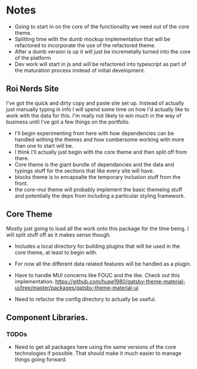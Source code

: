 # Notes
- Going to start in on the core of the functionality we need out of the core theme. 
- Splitting time with the dumb mockup implementation that will be refactored to incorporate the use of the refactored theme.
- After a dumb version is up it will just be incremetally turned into the core of the platform
- Dev work will start in js and will be refactored into typescript as part of the maturation process instead of initial development. 


## Roi Nerds Site

I've got the quick and dirty copy and paste site set up. Instead of actually just manually typing in info I will spend some time on how I'd actually like to work with the data for this. I'm really not likely to win much in the way of business until I've got a few things on the portfolio. 

- I'll begin experimenting from here with how dependencies can be handled withing the themes and how cumbersome working with more than one to start will be.
- I think I'll actually just begin with the core theme and then split off from there. 
- Core theme is the giant bundle of dependancies and the data and typings stuff for the sections that like every site will have. 
- blocks theme is to encapsalte the temporary inclusion stuff from the front. 
- the core-mui theme will probably implement the basic themeing stuff and potentially the deps from including a particular styling framework. 

## Core Theme
Mostly just going to load all the work onto this package for the time being. I will split stuff off as it makes sense though. 
- Includes a local directory for building plugins that will be used in the core theme, at least to begin with. 
- For now all the different data related features will be handled as a plugin.
- Have to handle MUI concerns like FOUC and the like. Check out this implementation.
https://github.com/hupe1980/gatsby-theme-material-ui/tree/master/packages/gatsby-theme-material-ui

- Need to refactor the config directory to actually be useful. 

## Component Libraries.
### TODOs
- Need to get all packages here using the same versions of the core technologies if possible. That should make it much easier to manage things going forward. 
